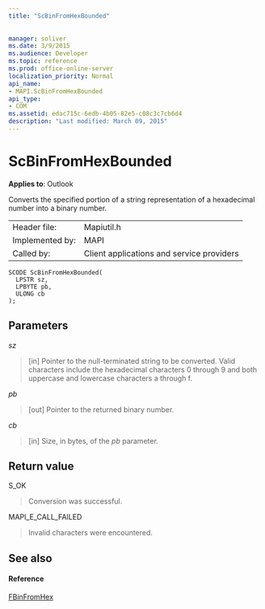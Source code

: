 ```yaml
---
title: "ScBinFromHexBounded"
 
 
manager: soliver
ms.date: 3/9/2015
ms.audience: Developer
ms.topic: reference
ms.prod: office-online-server
localization_priority: Normal
api_name:
- MAPI.ScBinFromHexBounded
api_type:
- COM
ms.assetid: edac715c-6edb-4b05-82e5-c08c3c7cb6d4
description: "Last modified: March 09, 2015"
---
```


# ScBinFromHexBounded

  
  
**Applies to**: Outlook 
  
Converts the specified portion of a string representation of a hexadecimal number into a binary number. 
  
|||
|:-----|:-----|
|Header file:  <br/> |Mapiutil.h  <br/> |
|Implemented by:  <br/> |MAPI  <br/> |
|Called by:  <br/> |Client applications and service providers  <br/> |
   
```
SCODE ScBinFromHexBounded(
  LPSTR sz,
  LPBYTE pb,
  ULONG cb
);
```

## Parameters

 _sz_
  
> [in] Pointer to the null-terminated string to be converted. Valid characters include the hexadecimal characters 0 through 9 and both uppercase and lowercase characters a through f.
    
 _pb_
  
> [out] Pointer to the returned binary number.
    
 _cb_
  
> [in] Size, in bytes, of the  _pb_ parameter. 
    
## Return value

S_OK
  
> Conversion was successful.
    
MAPI_E_CALL_FAILED
  
> Invalid characters were encountered.
    
## See also

#### Reference

[FBinFromHex](fbinfromhex.md)

